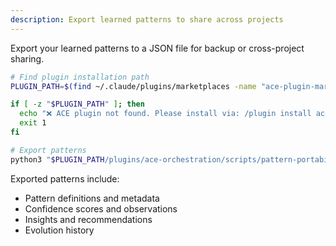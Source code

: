 ```yaml
---
description: Export learned patterns to share across projects
---
```


Export your learned patterns to a JSON file for backup or cross-project sharing.

```bash
# Find plugin installation path
PLUGIN_PATH=$(find ~/.claude/plugins/marketplaces -name "ace-plugin-marketplace" -type d 2>/dev/null | head -1)

if [ -z "$PLUGIN_PATH" ]; then
  echo "❌ ACE plugin not found. Please install via: /plugin install ace-orchestration@ace-plugin-marketplace"
  exit 1
fi

# Export patterns
python3 "$PLUGIN_PATH/plugins/ace-orchestration/scripts/pattern-portability.py" export --output ./my-patterns.json
```

Exported patterns include:
- Pattern definitions and metadata
- Confidence scores and observations
- Insights and recommendations
- Evolution history
